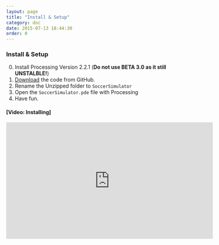 ```yaml
---
layout: page
title: "Install & Setup"
category: doc
date: 2015-07-13 18:44:30
order: 0
---
```

### Install & Setup
0. Install Processing Version 2.2.1 (**Do not use BETA 3.0 as it still UNSTALBLE!**)
1. [Download](https://github.com/ivanseidel/Robot-Soccer-Simulator/archive/master.zip) the code from GitHub.
2. Rename the Unzipped folder to `SoccerSimulator`
3. Open the `SoccerSimulator.pde` file with Processing
4. Have fun.

#### [Video: Installing]
<iframe width="560" height="315" src="https://www.youtube.com/embed/fSFkIkxl2xA" frameborder="0" allowfullscreen></iframe>